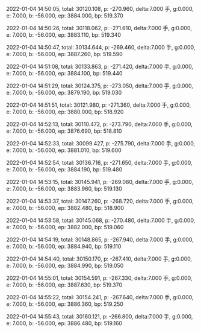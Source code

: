 2022-01-04 14:50:05, total: 30120.108, p: -270.960, delta:7.000 手, g:0.000, e: 7.000, b: -56.000, ep: 3884.000, bp: 519.370

2022-01-04 14:50:26, total: 30118.062, p: -271.610, delta:7.000 手, g:0.000, e: 7.000, b: -56.000, ep: 3883.110, bp: 519.340

2022-01-04 14:50:47, total: 30134.644, p: -269.460, delta:7.000 手, g:0.000, e: 7.000, b: -56.000, ep: 3887.260, bp: 519.590

2022-01-04 14:51:08, total: 30133.863, p: -271.420, delta:7.000 手, g:0.000, e: 7.000, b: -56.000, ep: 3884.100, bp: 519.440

2022-01-04 14:51:29, total: 30124.375, p: -273.050, delta:7.000 手, g:0.000, e: 7.000, b: -56.000, ep: 3879.190, bp: 519.030

2022-01-04 14:51:51, total: 30121.980, p: -271.360, delta:7.000 手, g:0.000, e: 7.000, b: -56.000, ep: 3880.000, bp: 518.920

2022-01-04 14:52:13, total: 30110.472, p: -273.790, delta:7.000 手, g:0.000, e: 7.000, b: -56.000, ep: 3876.690, bp: 518.810

2022-01-04 14:52:33, total: 30099.427, p: -275.790, delta:7.000 手, g:0.000, e: 7.000, b: -56.000, ep: 3881.010, bp: 519.600

2022-01-04 14:52:54, total: 30136.716, p: -271.650, delta:7.000 手, g:0.000, e: 7.000, b: -56.000, ep: 3884.190, bp: 519.480

2022-01-04 14:53:15, total: 30145.941, p: -269.080, delta:7.000 手, g:0.000, e: 7.000, b: -56.000, ep: 3883.960, bp: 519.130

2022-01-04 14:53:37, total: 30147.260, p: -268.720, delta:7.000 手, g:0.000, e: 7.000, b: -56.000, ep: 3882.480, bp: 518.900

2022-01-04 14:53:58, total: 30145.068, p: -270.480, delta:7.000 手, g:0.000, e: 7.000, b: -56.000, ep: 3882.000, bp: 519.060

2022-01-04 14:54:19, total: 30148.865, p: -267.940, delta:7.000 手, g:0.000, e: 7.000, b: -56.000, ep: 3884.940, bp: 519.110

2022-01-04 14:54:40, total: 30150.170, p: -267.410, delta:7.000 手, g:0.000, e: 7.000, b: -56.000, ep: 3884.990, bp: 519.050

2022-01-04 14:55:01, total: 30154.591, p: -267.330, delta:7.000 手, g:0.000, e: 7.000, b: -56.000, ep: 3887.630, bp: 519.370

2022-01-04 14:55:22, total: 30154.241, p: -267.640, delta:7.000 手, g:0.000, e: 7.000, b: -56.000, ep: 3886.360, bp: 519.250

2022-01-04 14:55:43, total: 30160.121, p: -266.800, delta:7.000 手, g:0.000, e: 7.000, b: -56.000, ep: 3886.480, bp: 519.160